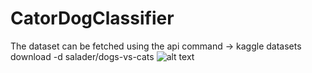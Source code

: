 # CatorDogClassifier

The dataset can be fetched using the api command -> kaggle datasets download -d salader/dogs-vs-cats 
![alt text](https://github.com/Ankit2244/CatorDogClassifier/blob/main/Screenshot.jpg?raw=true)
